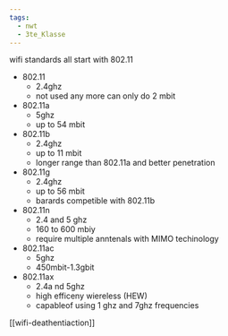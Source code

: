 ```yaml
---
tags:
  - nwt
  - 3te_Klasse
---
```

wifi standards
all start with 802.11
- 802.11
	- 2.4ghz
	- not used any more can only do 2 mbit
- 802.11a
	- 5ghz
	- up to 54 mbit
- 802.11b
	- 2.4ghz
	- up to 11 mbit
	- longer range than 802.11a and better penetration
- 802.11g
	- 2.4ghz
	- up to 56 mbit
	- barards competible with 802.11b
- 802.11n
	- 2.4 and 5 ghz
	- 160 to 600 mbiy
	- require multiple anntenals with MIMO techinology
- 802.11ac
	- 5ghz
	- 450mbit-1.3gbit
- 802.11ax
	- 2.4a nd 5ghz
	- high efficeny wiereless (HEW)
	- capableof using 1 ghz and 7ghz frequencies

[[wifi-deathentiaction]]